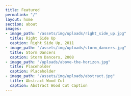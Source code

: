 ```yaml
---
title: Featured
permalink: "/"
layout: home
section: about
images:
- image_path: "/assets/img/uploads/right_side_up.jpg"
  title: Right Side Up
  caption: Right Side Up, 2011
- image_path: "/assets/img/uploads/storm_dancers.jpg"
  title: Storm Dancers
  caption: Storm Dancers, 2008
- image_path: "/uploads/above-the-horizon.jpg"
  title: Placeholder
  caption: Placeholder
- image_path: "/assets/img/uploads/abstract.jpg"
  title: Abstract Wood Cut
  caption: Abstract Wood Cut Caption
---
```



